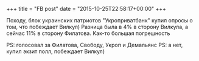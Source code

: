 +++
title = "FB post"
date = "2015-10-25T22:58:17+00:00"
+++

Походу, блок украинских патриотов "Укроприватбанк" купил опросы о том, что побеждает Вилкул) Разница была в 4% в сторону Вилкула, а сейчас 11% в сторону Филатова. Как-то большая погрешность

PS: голосовал за Филатова, Свободу, Укроп и Демальянс
PS: а нет, купил экзит полл, побеждает Вилкул)



